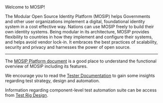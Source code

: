 Welcome to MOSIP!

The Modular Open Source Identity Platform (MOSIP) helps Governments and other user organizations implement a digital, foundational identity system in a cost effective way. Nations can use MOSIP freely to build their own identity systems. Being modular in its architecture, MOSIP provides flexibility to countries in how they implement and configure their systems, and helps avoid vendor lock-in.  It embraces the best practices of scalability, security and privacy and harnesses the power of open source.

----

The [MOSIP Platform document](https://github.com/mosip/mosip-docs/wiki/Platform-Documentation) is a good place to understand the functional overview of MOSIP including its features.

We encourage you to read the [Tester Documentation](https://github.com/mosip/mosip-docs/wiki/Tester-Documentation) to gain some insights regarding test strategy, design and automation.  

Information regarding component-level test automation suite can be access from [Test Rig Design](https://github.com/mosip/mosip-docs/wiki/Test-Rig-Design).

